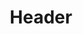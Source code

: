 ---
title: "Header"
sections:
  - title: "Comment"
    linkPath: "comment"
  - title: "Plus de liens"
    links:
      - linkName: "Home"
        linkPath: "/"
      - linkName: "Terms of use"
        linkPath: "terms-of-use"
      - linkName: "Comment"
        linkPath: "comment"
  - title: "Privacy policy"
    linkPath: "privacy-policy"
  - title: "Quoi"
    linkPath: "quoi"
---